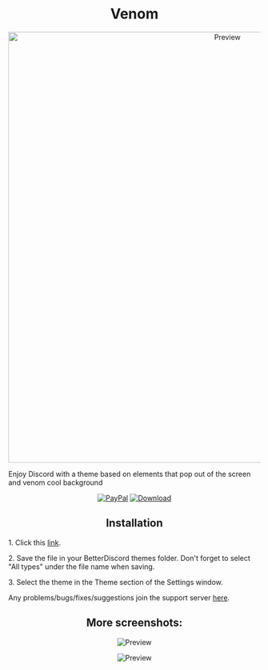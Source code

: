 <h1 align="center">Venom</h1>
<p align="center">
  <img alt="Preview" width="860" alt="preview" src="https://media.discordapp.net/attachments/858894428428828703/876457924472496179/unknown.png?width=1202&height=676">
<p align="center">
<p>Enjoy Discord with a theme based on elements that pop out of the screen and venom cool background </p>
<p align="center">
  <a href="https://www.paypal.com/paypalme/Bypasssss"> <img alt="PayPal" src="https://img.shields.io/badge/Donate-grey?style=plastic&logo=paypal&"></a>
  <a href="https://cdn.discordapp.com/attachments/858894428428828703/876888355118407740/Venom.theme.css"> <img alt="Download" src="https://img.shields.io/badge/Download-yellowgreen?style=plastic&logo=github"></a></p>

<h2 align="center">Installation</h2>
<p>1. Click this <a href="https://cdn.discordapp.com/attachments/858894428428828703/876888355118407740/Venom.theme.css">link</a>.</p>
<p>2. Save the file in your BetterDiscord themes folder. Don't forget to select "All types" under the file name when saving.</p>
<p>3. Select the theme in the Theme section of the Settings window.</p>
<p>Any problems/bugs/fixes/suggestions join the support server <a href="https://discord.com/mrtools">here</a>.</p>

<h2 align="center">More screenshots:</h2>
<p align="center">
  <p align="center"><img alt="Preview" alt="preview" src="https://media.discordapp.net/attachments/858894428428828703/876457906231455774/unknown.png"></p>
  <p align="center"><img alt="Preview" alt="preview" src="https://media.discordapp.net/attachments/858894428428828703/876458199430082611/unknown.png?width=1248&height=676"></p>
<p align="center">
